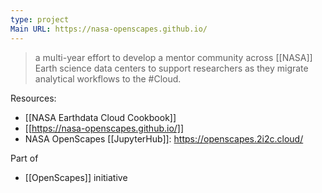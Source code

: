 ```yaml
---
type: project
Main URL: https://nasa-openscapes.github.io/
---
```

> a multi-year effort to develop a mentor community across [[NASA]] Earth science data centers to support researchers as they migrate analytical workflows to the #Cloud.

Resources:
- [[NASA Earthdata Cloud Cookbook]]
- [[https://nasa-openscapes.github.io/]]
- NASA OpenScapes [[JupyterHub]]: https://openscapes.2i2c.cloud/

Part of
- [[OpenScapes]] initiative